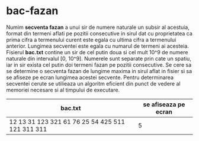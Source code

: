 # bac-fazan
Numim **secventa fazan** a unui sir de numere naturale un subsir al acestuia, format din termeni aflati pe pozitii consecutive in sirul dat cu proprietatea ca prima cifra a termenului curent este egala cu ultima cifra a termenului anterior. Lungimea secventei este egala cu numarul de termeni ai acesteia. Fisierul **bac.txt** contine un sir de cel putin doua si cel mult 10^9 de numere naturale din intervalul [0, 10^9]. Numerele sunt separate prin cate un spatiu, iar in sir exista cel putin doi termeni fazan pe pozitii consecutive. Se cere sa se determine o secventa fazan de lungime maxima in sirul aflat in fisier si sa se afiseze pe ecran lungimea acestei secvente. Pentru determinarea secventei cerute se utilieaza un algoritm eficient din punct de vedere al memoriei necesare si al timpului de executare.

| bac.txt                                          | se afiseaza pe ecran |
|--------------------------------------------------|----------------------|
| 12 13 31 123 321 61 76 25 54 425 511 121 311 311 | 5                    |
